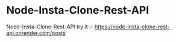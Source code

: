 # Node-Insta-Clone-Rest-API

 Node-Insta-Clone-Rest-API try it :- https://node-insta-clone-rest-api.onrender.com/posts
